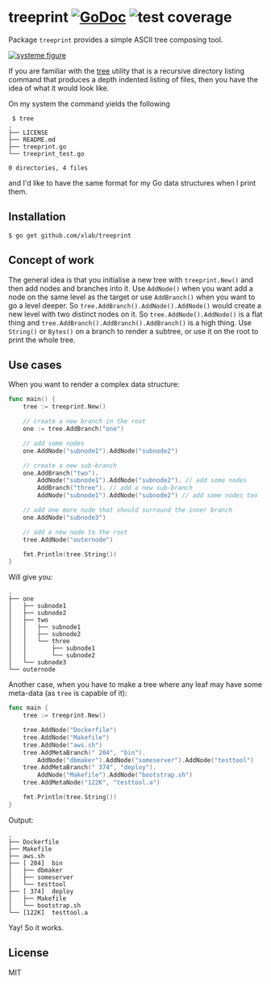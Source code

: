 treeprint [![GoDoc](https://godoc.org/github.com/xlab/treeprint?status.svg)](https://godoc.org/github.com/xlab/treeprint) ![test coverage](https://img.shields.io/badge/coverage-68.6%25-green.svg)
=========

Package `treeprint` provides a simple ASCII tree composing tool.

[![systeme figure](https://upload.wikimedia.org/wikipedia/commons/thumb/5/58/ENC_SYSTEME_FIGURE.jpeg/896px-ENC_SYSTEME_FIGURE.jpeg)](https://upload.wikimedia.org/wikipedia/commons/5/58/ENC_SYSTEME_FIGURE.jpeg)

If you are familiar with the [tree](http://mama.indstate.edu/users/ice/tree/) utility that is a recursive directory listing command that produces a depth indented listing of files, then you have the idea of what it would look like.

On my system the command yields the following

```
 $ tree
.
├── LICENSE
├── README.md
├── treeprint.go
└── treeprint_test.go

0 directories, 4 files
```

and I'd like to have the same format for my Go data structures when I print them.

## Installation

```
$ go get github.com/xlab/treeprint
```

## Concept of work

The general idea is that you initialise a new tree with `treeprint.New()` and then add nodes and
branches into it. Use `AddNode()` when you want add a node on the same level as the target or
use `AddBranch()` when you want to go a level deeper. So `tree.AddBranch().AddNode().AddNode()` would
create a new level with two distinct nodes on it. So `tree.AddNode().AddNode()` is a flat thing and
`tree.AddBranch().AddBranch().AddBranch()` is a high thing. Use `String()` or `Bytes()` on a branch
to render a subtree, or use it on the root to print the whole tree.

## Use cases

When you want to render a complex data structure:

```go
func main() {
    tree := treeprint.New()

    // create a new branch in the root
    one := tree.AddBranch("one")

    // add some nodes
    one.AddNode("subnode1").AddNode("subnode2")

    // create a new sub-branch
    one.AddBranch("two").
        AddNode("subnode1").AddNode("subnode2"). // add some nodes
        AddBranch("three"). // add a new sub-branch
        AddNode("subnode1").AddNode("subnode2") // add some nodes too

    // add one more node that should surround the inner branch
    one.AddNode("subnode3")

    // add a new node to the root
    tree.AddNode("outernode")

    fmt.Println(tree.String())
}
```

Will give you:

```
.
├── one
│   ├── subnode1
│   ├── subnode2
│   ├── two
│   │   ├── subnode1
│   │   ├── subnode2
│   │   └── three
│   │       ├── subnode1
│   │       └── subnode2
│   └── subnode3
└── outernode
```

Another case, when you have to make a tree where any leaf may have some meta-data (as `tree` is capable of it):

```go
func main {
    tree := treeprint.New()

    tree.AddNode("Dockerfile")
    tree.AddNode("Makefile")
    tree.AddNode("aws.sh")
    tree.AddMetaBranch(" 204", "bin").
        AddNode("dbmaker").AddNode("someserver").AddNode("testtool")
    tree.AddMetaBranch(" 374", "deploy").
        AddNode("Makefile").AddNode("bootstrap.sh")
    tree.AddMetaNode("122K", "testtool.a")

    fmt.Println(tree.String())
}
```

Output:

```
.
├── Dockerfile
├── Makefile
├── aws.sh
├── [ 204]  bin
│   ├── dbmaker
│   ├── someserver
│   └── testtool
├── [ 374]  deploy
│   ├── Makefile
│   └── bootstrap.sh
└── [122K]  testtool.a
```

Yay! So it works.

## License
MIT
